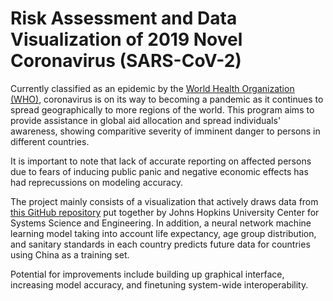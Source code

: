 # Risk Assessment and Data Visualization of 2019 Novel Coronavirus (SARS-CoV-2)

Currently classified as an epidemic by the <a href='https://www.who.int/emergencies/diseases/novel-coronavirus-2019'>World Health Organization (WHO)</a>, coronavirus is on its way to becoming a pandemic as it continues to spread geographically to more regions of the world. This program aims to provide assistance in global aid allocation and spread individuals' awareness, showing comparitive severity of imminent danger to persons in different countries.<br>

It is important to note that lack of accurate reporting on affected persons due to fears of inducing public panic and negative economic effects has had reprecussions on modeling accuracy.<br>

The project mainly consists of a visualization that actively draws data from <a href="https://github.com/CSSEGISandData/COVID-19">this GitHub repository</a> put together by Johns Hopkins University Center for Systems Science and Engineering. In addition, a neural network machine learning model taking into account life expectancy, age group distribution, and sanitary standards in each country predicts future data for countries using China as a training set.<br>

Potential for improvements include building up graphical interface, increasing model accuracy, and finetuning system-wide interoperability.
